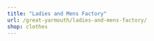 ```yaml
---
title: "Ladies and Mens Factory"
url: /great-yarmouth/ladies-and-mens-factory/
shop: clothes
---
```

